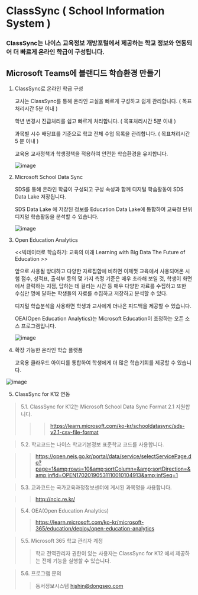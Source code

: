 #  ClassSync ( School Information System  )
### ClassSync는 나이스 교육정보 개방포털에서 제공하는 학교 정보와 연동되어 더 빠르게 온라인 학급이 구성됩니다.

## Microsoft Teams에 블랜디드 학습환경 만들기 

1. ClassSync로 온라인 학급 구성   

   

   교사는 ClassSync를 통해 온라인 교실을 빠르게 구성하고 쉽게 관리합니다. ( 목표처리시간 5분 이내 ) 
   
   학년 변경시 진급처리를 쉽고 빠르게 처리합니다. ( 목표처리시간 5분 이내 )
   
   과목별 시수 배당표를 기준으로 학교 전체 수업 목록을 관리합니다. ( 목표처리시간 5 분 이내 )
   
   교육용 교사정책과 학생정책을 적용하여 안전한 학습환경을 유지합니다.
       
   ![image](https://user-images.githubusercontent.com/16409151/215871938-54b7a3d4-409d-4e91-91e2-8b1bb43a6821.png)

2. Microsoft School Data Sync  

   SDS를 통해 온라인 학급이 구성되고 구성 속성과 함께 디지털 학습활동이 SDS Data Lake 저장됩니다.
   
   SDS Data Lake 에 저장된 정보를 Education Data Lake에 통합하여 교육청 단위 디지털 학습활동을 분석할 수 있습니다.
   
   ![image](https://user-images.githubusercontent.com/16409151/213898735-81058867-2488-4d8b-a44e-5dad5adb00ef.png)


3. Open Education Analytics

   <<빅데이터로 학습하기: 교육의 미래 Learning with Big Data The Future of Education >>  
   
   앞으로 사용될 방대하고 다양한 자료집합에 비하면 이제껏 교육에서 사용되어온 시험 점수, 성적표, 출석부 등의 몇 가지 측정 기준은 매우 초라해 보일 것, 학생이 화면에서 클릭하는 지점, 답하는 데 걸리는 시간 등 매우 다양한 자료를 수집하고 또한 수십만 명에 달하는 학생들의 자료를 수집하고 저장하고 분석할 수 있다.
   
   디지털 학습분석을 사용하면 학생과 교사에게 더나은 피드백을 제공할 수 있습니다.
   
   OEA(Open Education Analytics)는 Microsoft Education이 조정하는 오픈 소스 프로그램입니다.

   ![image](https://user-images.githubusercontent.com/16409151/213896858-f4d6bd35-07ce-45d7-ac30-e7d26c51490b.png)

4. 확장 가능한 온라인 학습 플랫폼 

   교육용 클라우드 아이디를 통합하여 학생에게 더 많은 학습기회를 제공할 수 있습니다.

  ![image](https://user-images.githubusercontent.com/16409151/213899720-a4ad63bd-0738-4a26-bf59-efc0fdfae857.png)

5. ClassSync for K12 연동  

>5.1. ClassSync for K12는 Microsoft School Data Sync Format 2.1 지원합니다.
>>>https://learn.microsoft.com/ko-kr/schooldatasync/sds-v2.1-csv-file-format
   
>5.2. 학교코드는 나이스 학교기본정보 표준학교 코드를 사용합니다.
   
>>https://open.neis.go.kr/portal/data/service/selectServicePage.do?page=1&amp;rows=10&amp;sortColumn=&amp;sortDirection=&amp;infId=OPEN17020190531110010104913&amp;infSeq=1
   
>5.3. 교과코드는 국가교육과정정보센터에 게시된 과목명을 사용합니다.  
   
>>http://ncic.re.kr/
   
>5.4. OEA(Open Education Analytics)
>>https://learn.microsoft.com/ko-kr/microsoft-365/education/deploy/open-education-analytics
   
>5.5. Microsoft 365 학교 관리자 계정
>>학교 전역관리자 권한이 있는 사용자는 ClassSync for K12 에서 제공하는 전체 기능을 실행할 수 있습니다.
   
>5.6. 프로그램 문의 
>>동서정보시스템 hjshin@dongseo.com 



  

 

